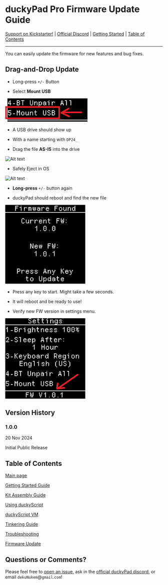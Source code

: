 # duckyPad Pro Firmware Update Guide

[Support on Kickstarter!](https://www.kickstarter.com/projects/dekunukem/duckypad-pro-advanced-macro-scripting-beyond-qmk-via) | [Official Discord](https://discord.gg/4sJCBx5) | [Getting Started](./doc/getting_started.md) | [Table of Contents](#table-of-contents)

-----

You can easily update the firmware for new features and bug fixes.

## Drag-and-Drop Update

* Long-press `+/-` Button

* Select **Mount USB**

![Alt text](../resources/photos/tinker/mount.png)

* A USB drive should show up

* With a name starting with `DP24_`

* Drag the file **AS-IS** into the drive

![Alt text](../resources/photos/tinker/drag.png)

* Safely Eject in OS

![Alt text](../resources/photos/tinker/eject.png)

* **Long-press** `+/-` button again

* duckyPad should reboot and find the new file

![Alt text](../resources/photos/tinker/update.png)

* Press any key to start. Might take a few seconds.

* It will reboot and be ready to use!

* Verify new FW version in settings menu.

![Alt text](../resources/photos/tinker/newver.png)

## Version History

### 1.0.0

20 Nov 2024

Initial Public Release

## Table of Contents

[Main page](../README.md)

[Getting Started Guide](getting_started.md)

[Kit Assembly Guide](kit_assembly.md)

[Using duckyScript](duckyscript_info.md)

[duckyScript VM](bytecode_vm.md)

[Tinkering Guide](tinkering_guide.md)

[Troubleshooting](troubleshooting.md)

[Firmware Update](fw_update.md)

## Questions or Comments?

Please feel free to [open an issue](https://github.com/dekuNukem/duckypad-pro/issues), ask in the [official duckyPad discord](https://discord.gg/4sJCBx5), or email `dekuNukem`@`gmail`.`com`!